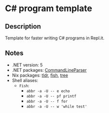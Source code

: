 # C# program template

## Description

Template for faster writing C# programs in Repl.it.

## Notes

- .NET version: 5
- .NET packages: [CommandLineParser](https://www.nuget.org/packages/CommandLineParser/)
- Nix packages: [tldr](https://search.nixos.org/packages?channel=21.05&from=0&size=50&sort=relevance&type=packages&query=tldr), [fish](https://search.nixos.org/packages?channel=21.05&show=fish&from=0&size=50&sort=relevance&type=packages&query=fish), [tree](https://search.nixos.org/packages?channel=21.05&show=tree&from=0&size=50&sort=relevance&type=packages&query=tree)
- Shell aliases:
  - `Fish`:
    - `abbr -a -U -- e echo`
    - `abbr -a -U -- pf printf`
    - `abbr -a -U -- f for`
    - `abbr -a -U -- w 'while test'`